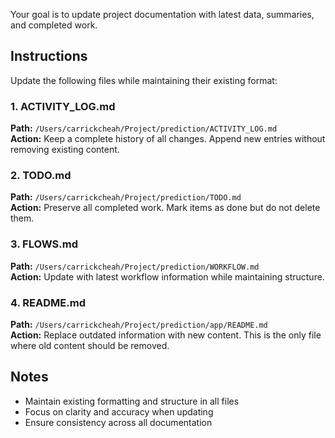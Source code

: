 Your goal is to update project documentation with latest data, summaries, and completed work.

## Instructions

Update the following files while maintaining their existing format:

### 1. ACTIVITY_LOG.md
**Path:** `/Users/carrickcheah/Project/prediction/ACTIVITY_LOG.md`  
**Action:** Keep a complete history of all changes. Append new entries without removing existing content.

### 2. TODO.md
**Path:** `/Users/carrickcheah/Project/prediction/TODO.md`  
**Action:** Preserve all completed work. Mark items as done but do not delete them.

### 3. FLOWS.md
**Path:** `/Users/carrickcheah/Project/prediction/WORKFLOW.md`  
**Action:** Update with latest workflow information while maintaining structure.

### 4. README.md
**Path:** `/Users/carrickcheah/Project/prediction/app/README.md`  
**Action:** Replace outdated information with new content. This is the only file where old content should be removed.

## Notes
- Maintain existing formatting and structure in all files
- Focus on clarity and accuracy when updating
- Ensure consistency across all documentation



